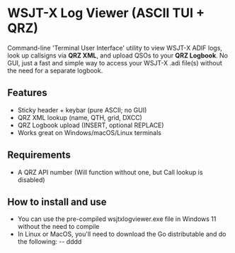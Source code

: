# WSJT-X Log Viewer (ASCII TUI + QRZ)

Command-line 'Terminal User Interface' utility to view WSJT-X ADIF logs, look up callsigns via **QRZ XML**, and upload QSOs to your **QRZ Logbook**. No GUI, just a fast and simple way to access your WSJT-X .adi file(s) without the need for a separate logbook.

## Features
- Sticky header + keybar (pure ASCII; no GUI)
- QRZ XML lookup (name, QTH, grid, DXCC)
- QRZ Logbook upload (INSERT, optional REPLACE)
- Works great on Windows/macOS/Linux terminals

## Requirements
- A QRZ API number (Will function without one, but Call lookup is disabled)

## How to install and use  
- You can use the pre-compiled wsjtxlogviewer.exe file in Windows 11 without the need to compile
- In Linux or MacOS, you'll need to download the Go distributable and do the following:
-- dddd

